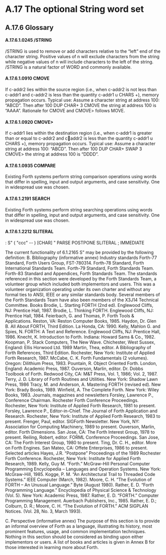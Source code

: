 # A.17 The optional String word set 


## A.17.6 Glossary 


#### A.17.6.1.0245 /STRING 

/STRING is used to remove or add characters relative to the “left” end of the character string. Positive 
values of n will exclude characters from the string while negative values of n will include characters to the  left of the string. /STRING is a natural factor of WORD and commonly available.

#### A.17.6.1.0910 CMOVE 

If c-addr2 lies within the source region (i.e., when c-addr2 is not less than c-addr1 and c-addr2 is less than  the quantity c-addr1 u CHARS +), memory propagation occurs.
Typical use: Assume a character string at address 100: “ABCD”. Then after  100 DUP CHAR+ 3 CMOVE the string at address 100 is “AAAA”.
Rationale for CMOVE and CMOVE> follows MOVE.

#### A.17.6.1.0920 CMOVE> 

If c-addr1 lies within the destination region (i.e., when c-addr1 is greater than or equal to c-addr2 and caddr2 is less than the quantity c-addr1 u CHARS +), memory propagation occurs.
Typical use: Assume a character string at address 100: “ABCD”. Then after   100 DUP CHAR+ SWAP 3 CMOVE> the string at address 100 is “DDDD”.

#### A.17.6.1.0935 COMPARE 

Existing Forth systems perform string comparison operations using words that differ in spelling, input and  output arguments, and case sensitivity. One in widespread use was chosen.

#### A.17.6.1.2191 SEARCH 

Existing Forth systems perform string searching operations using words that differ in spelling, input and  output arguments, and case sensitivity. One in widespread use was chosen.

#### A.17.6.1.2212 SLITERAL 

: S" ( "ccc<quote>" -- ) 
 [CHAR] " PARSE POSTPONE SLITERAL 
; IMMEDIATE 

The current functionality of 6.1.2165 S" may be provided by the following definition:  B. Bibliography (informative annex)  Industry standards  Forth-77 Standard, Forth Users Group, FST-780314.
Forth-78 Standard, Forth International Standards Team.
Forth-79 Standard, Forth Standards Team.
Forth-83 Standard and Appendices, Forth Standards Team.
The standards referenced in this section were developed by the Forth Standards Team, a volunteer group  which included both implementors and users. This was a volunteer organization operating under its own  charter and without any formal ties to ANSI, IEEE or any similar standards body. Several members of the  Forth Standards Team have also been members of the X3J14 Technical Committee.
Books  Brodie, L. Starting FORTH (2nd ed). Englewood Cliffs, NJ: Prentice Hall, 1987.
Brodie, L. Thinking FORTH. Englewood Cliffs, NJ: Prentice Hall, 1984.
Feierbach, G. and Thomas, P. Forth Tools & Applications. Reston, VA: Reston Computer Books, 1985.
Haydon, Dr. Glen B. All About FORTH, Third Edition. La Honda, CA: 1990.
Kelly, Mahlon G. and Spies, N. FORTH: A Text and Reference. Englewood Cliffs, NJ: Prentice Hall,  1986.
Knecht, K. Introduction to Forth. Indiana: Howard Sams & Co., 1982.
Koopman, P. Stack Computers, The New Wave. Chichester, West Sussex, England: Ellis Horwood Ltd.
1989 
Martin, Thea, editor. A Bibliography of Forth References, Third Edition. Rochester, New York: Institute  of Applied Forth Research, 1987.
McCabe, C. K. Forth Fundamentals (2 volumes). Oregon: Dilithium Press, 1983.
Pountain, R. Object Oriented Forth. London, England: Academic Press, 1987.
Ouverson, Marlin, editor. Dr. Dobbs Toolbook of Forth. Redwood City, CA: M&T Press, Vol. 1, 1986;  Vol. 2, 1987.
Terry, J. D. Library of Forth Routines and Utilities. New York: Shadow Lawn Press, 1986  Tracy, M. and Anderson, A. Mastering FORTH (revised ed). New York: Brady Books, 1989.
Winfield, A. The Complete Forth. New York: Wiley Books, 1983.
Journals, magazines and newsletters  Forsley, Lawrence P., Conference Chairman. Rochester Forth Conference Proceedings. Rochester, New  York: Institute of Applied Forth Research, 1981 to present.
Forsley, Lawrence P., Editor-in-Chief. The Journal of Forth Application and Research. Rochester, New  York: Institute of Applied Forth Research, 1983 to present.
Frenger, Paul, editor. SIGForth Newsletter. New York, NY: Association for Computing Machinery, 1989  to present.
Ouverson, Marlin, editor. Forth Dimensions. San Jose, CA: The Forth Interest Group, 1978 to present.
Reiling, Robert, editor. FORML Conference Proceedings. San Jose, CA: The Forth Interest Group, 1980  to present.
Ting, Dr. C. H., editor. More on Forth Engines. San Mateo, CA: Offete Enterprises, 1986 to present.
Selected articles  Hayes, J.R. “Postpone” Proceedings of the 1989 Rochester Forth Conference. Rochester, New York:  Institute for Applied Forth Research, 1989.
Kelly, Guy M. “Forth.” McGraw-Hill Personal Computer Programming Encyclopedia – Languages and Operation Systems. New York: McGraw-Hill, 1985.
Kogge, P. M. “An Architectural Trail to Threaded Code Systems.” IEEE Computer (March, 1982).
Moore, C. H. “The Evolution of FORTH – An Unusual Language.” Byte (August 1980).
Rather, E. D. “Forth Programming Language.” Encyclopedia of Physical Science & Technology (Vol. 5).
New York: Academic Press, 1987.
Rather, E. D. “FORTH.” Computer Programming Management. Auerbach Publishers, Inc., 1985.
Rather, E. D.; Colburn, D. R.; Moore, C. H. “The Evolution of FORTH.” ACM SIGPLAN Notices.
(Vol. 28, No. 3, March 1993).

C. Perspective (informative annex)  The purpose of this section is to provide an informal overview of Forth as a language, illustrating its history,  most prominent features, usage, and common implementation techniques. Nothing in this section should be  considered as binding upon either implementors or users. A list of books and articles is given in Annex B for those interested in learning more about Forth.

